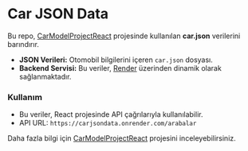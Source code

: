 # Car JSON Data  

Bu repo, [CarModelProjectReact](https://github.com/osmandemir2533/CarModelProjectReact) projesinde kullanılan **car.json** verilerini barındırır.  

- **JSON Verileri:** Otomobil bilgilerini içeren `car.json` dosyası.  
- **Backend Servisi:** Bu veriler, [Render](https://carjsondata.onrender.com/arabalar) üzerinden dinamik olarak sağlanmaktadır.  

### Kullanım  
- Bu veriler, React projesinde API çağrılarıyla kullanılabilir.  
- API URL: `https://carjsondata.onrender.com/arabalar`  

Daha fazla bilgi için [CarModelProjectReact](https://github.com/osmandemir2533/CarModelProjectReact) projesini inceleyebilirsiniz.
